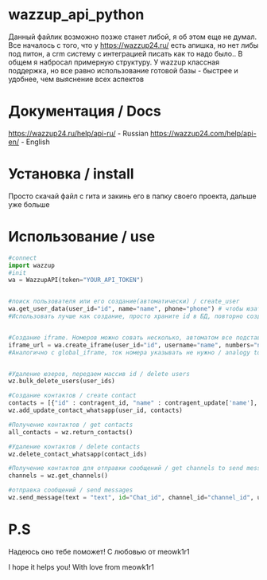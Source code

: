 # wazzup_api_python
Данный файлик возможно позже станет либой, я об этом еще не думал.
Все началось с того, что у https://wazzup24.ru/ есть апишка, но нет либы под питон, а crm систему с интеграцией писать как то надо было.. В общем я набросал примерную структуру. У wazzup классная поддержка, но все равно использование готовой базы - быстрее и удобнее, чем выяснение всех аспектов

# Документация / Docs

https://wazzup24.ru/help/api-ru/ - Russian
https://wazzup24.com/help/api-en/ - English
# Установка / install
Просто скачай файл с гита и закинь его в папку своего проекта, дальше уже больше

# Использование / use
```python
#connect
import wazzup
#init
wa = WazzupAPI(token="YOUR_API_TOKEN")


#поиск пользователя или его создание(автоматически) / create_user
wa.get_user_data(user_id="id", name="name", phone="phone") # чтобы юзать телефон надо разкомментить строки / to use phone decomment need points
#Использовать лучше как создание, просто храните id в БД, повторно создать не дает


#Создание iframe. Номеров можно совать несколько, автоматом все подставится/ create iframe
iframe_url = wa.create_iframe(user_id="id", username="name", numbers="numbers whatsapp")
#Аналогично с global_iframe, ток номера указывать не нужно / analogy to global_iframe


#Удаление юзеров, передаем массив id / delete users
wz.bulk_delete_users(user_ids)

#Создание контактов / create contact
contacts = [{"id" : contragent_id, "name" : contragent_update['name'], "phone" : contragent_update['phones']}, {...}]
wz.add_update_contact_whatsapp(user_id, contacts)

#Получение контактов / get contacts
all_contacts = wz.return_contacts()

#Удаление контактов / delete contacts
wz.delete_contact_whatsapp(contact_ids)

#Получение контактов для отправки сообщений / get channels to send messages
channels = wz.get_channels()

#отправка сообщений / send messages
wz.send_message(text = "text", id="Chat_id", channel_id="channel_id", user_id="user_id - you")
```

# P.S
Надеюсь оно тебе поможет! С любовью от meowk1r1

I hope it helps you! With love from meowk1r1